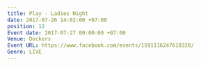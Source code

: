 ```yaml
---
title: Play - Ladies Night
date: 2017-07-26 14:02:00 +07:00
position: 12
Event date: 2017-07-27 00:00:00 +07:00
Venue: Dockers
Event URL: https://www.facebook.com/events/1591116247618328/
Genre: LIVE
---
```


